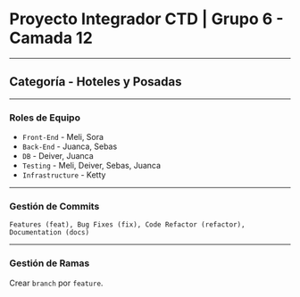 # Proyecto Integrador CTD | Grupo 6 - Camada 12
---

## Categoría - Hoteles y Posadas

---

### Roles de Equipo
- ```Front-End``` - Meli, Sora
- ```Back-End``` - Juanca, Sebas
- ```DB``` - Deiver, Juanca
- ```Testing``` - Meli, Deiver, Sebas, Juanca
- ```Infrastructure``` - Ketty

---

### Gestión de Commits
```Features (feat), Bug Fixes (fix), Code Refactor (refactor), Documentation (docs)```

---

### Gestión de Ramas
Crear ```branch``` por ```feature```. 